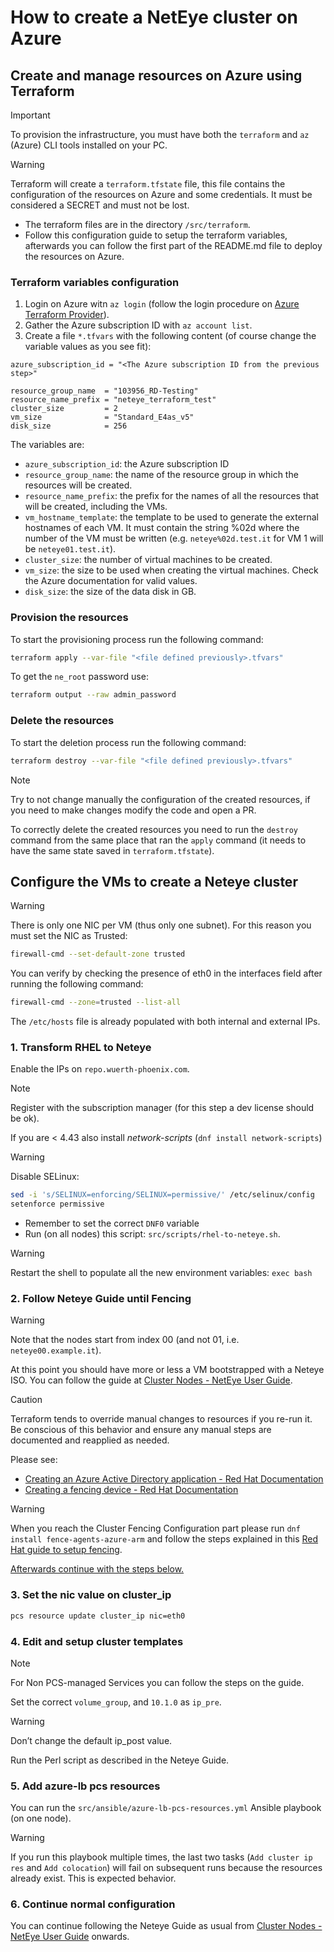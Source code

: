 # How to create a NetEye cluster on Azure

## Create and manage resources on Azure using Terraform

> [!IMPORTANT]
> To provision the infrastructure, you must have both the `terraform` and `az` (Azure) CLI tools installed on your PC.

> [!WARNING]
> Terraform will create a `terraform.tfstate` file, this file contains the configuration of the resources on Azure and some credentials. It must be considered a SECRET and must not be lost.

- The terraform files are in the directory `/src/terraform`.
- Follow this configuration guide to setup the terraform variables, afterwards you can follow the first part of the README.md file to deploy the resources on Azure.

### Terraform variables configuration

1. Login on Azure witn `az login` (follow the login procedure on [Azure Terraform Provider](https://registry.terraform.io/providers/hashicorp/azurerm/latest/docs/guides/azure_cli)).
2. Gather the Azure subscription ID with `az account list`.
3. Create a file `*.tfvars` with the following content (of course change the variable values as you see fit):

```hcl
azure_subscription_id = "<The Azure subscription ID from the previous step>"

resource_group_name  = "103956_RD-Testing"
resource_name_prefix = "neteye_terraform_test"
cluster_size         = 2
vm_size              = "Standard_E4as_v5"
disk_size            = 256
```

The variables are:

- `azure_subscription_id`: the Azure subscription ID
- `resource_group_name`: the name of the resource group in which the resources will be created.
- `resource_name_prefix`: the prefix for the names of all the resources that will be created, including the VMs.
- `vm_hostname_template`: the template to be used to generate the external hostnames of each VM. It must contain the string %02d where the number of the VM must be written (e.g. `neteye%02d.test.it` for VM 1 will be `neteye01.test.it`).
- `cluster_size`: the number of virtual machines to be created.
- `vm_size`: the size to be used when creating the virtual machines. Check the Azure documentation for valid values.
- `disk_size`: the size of the data disk in GB.

### Provision the resources

To start the provisioning process run the following command:

```sh
terraform apply --var-file "<file defined previously>.tfvars"
```

To get the `ne_root` password use:

```sh
terraform output --raw admin_password
```

### Delete the resources

To start the deletion process run the following command:

```sh
terraform destroy --var-file "<file defined previously>.tfvars"
```

> [!NOTE]
> Try to not change manually the configuration of the created resources, if you
> need to make changes modify the code and open a PR.
>
> To correctly delete the created resources you need to run the `destroy` command
> from the same place that ran the `apply` command (it needs to have the same state
> saved in `terraform.tfstate`).

## Configure the VMs to create a Neteye cluster

> [!WARNING]
> There is only one NIC per VM (thus only one subnet). For this reason you must set the NIC as Trusted:
>
> ```sh
> firewall-cmd --set-default-zone trusted
> ```
>
> You can verify by checking the presence of eth0 in the interfaces field after running the following command:
>
> ```sh
> firewall-cmd --zone=trusted --list-all
> ```
>
> The `/etc/hosts` file is already populated with both internal and external IPs.

### 1. Transform RHEL to Neteye

Enable the IPs on `repo.wuerth-phoenix.com`.

> [!NOTE]
> Register with the subscription manager (for this step a dev license should be ok).
>
> If you are < 4.43 also install _network-scripts_ (`dnf install network-scripts`)

> [!WARNING]
> Disable SELinux:
>
> ```sh
> sed -i 's/SELINUX=enforcing/SELINUX=permissive/' /etc/selinux/config
> setenforce permissive
> ```

- Remember to set the correct `DNF0` variable
- Run (on all nodes) this script: `src/scripts/rhel-to-neteye.sh`.

> [!WARNING]
> Restart the shell to populate all the new environment variables: `exec bash`

### 2. Follow Neteye Guide until Fencing

> [!WARNING]
> Note that the nodes start from index 00 (and not 01, i.e. `neteye00.example.it`).

At this point you should have more or less a VM bootstrapped with a Neteye ISO. You can follow the guide at [Cluster Nodes - NetEye User Guide](https://neteye.guide/4.42/getting-started/system-installation/cluster.html).

> [!CAUTION]
> Terraform tends to override manual changes to resources if you re-run it. Be conscious of this behavior and ensure any manual steps are documented and reapplied as needed.
> 
> Please see:
> - [Creating an Azure Active Directory application - Red Hat Documentation](https://docs.redhat.com/en/documentation/red_hat_enterprise_linux/8/html/deploying_rhel_8_on_microsoft_azure/configuring-rhel-high-availability-on-azure_cloud-content-azure#azure-create-an-azure-directory-application-in-ha_configuring-rhel-high-availability-on-azure)
> - [Creating a fencing device - Red Hat Documentation](https://docs.redhat.com/en/documentation/red_hat_enterprise_linux/8/html/deploying_rhel_8_on_microsoft_azure/configuring-rhel-high-availability-on-azure_cloud-content-azure#azure-create-a-fencing-device-in-ha_configuring-rhel-high-availability-on-azure)

> [!WARNING]
> When you reach the Cluster Fencing Configuration part please run `dnf install fence-agents-azure-arm` and follow the steps explained in this [Red Hat guide to setup fencing](https://docs.redhat.com/en/documentation/red_hat_enterprise_linux/8/html/deploying_rhel_8_on_microsoft_azure/configuring-rhel-high-availability-on-azure_cloud-content-azure#azure-create-a-fencing-device-in-ha_configuring-rhel-high-availability-on-azure).

<u>Afterwards continue with the steps below.</u>

### 3. Set the nic value on cluster_ip

```sh
pcs resource update cluster_ip nic=eth0
```

### 4. Edit and setup cluster templates

> [!NOTE]
> For Non PCS-managed Services you can follow the steps on the guide.

Set the correct `volume_group`, and `10.1.0` as `ip_pre`.

> [!WARNING]
> Don’t change the default ip_post value.

Run the Perl script as described in the Neteye Guide.

### 5. Add azure-lb pcs resources

You can run the `src/ansible/azure-lb-pcs-resources.yml` Ansible playbook (on one node).

> [!WARNING]
> If you run this playbook multiple times, the last two tasks (`Add cluster ip res` and `Add colocation`) will fail on subsequent runs because the resources already exist. This is expected behavior.

### 6. Continue normal configuration

You can continue following the Neteye Guide as usual from [Cluster Nodes - NetEye User Guide](https://neteye.guide/current/getting-started/system-installation/cluster.html#ne-service-configuration) onwards.

